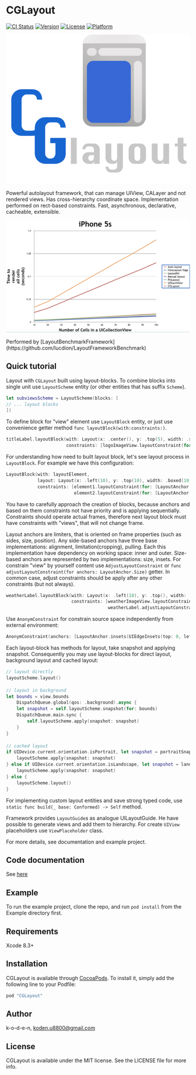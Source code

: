 # CGLayout

[![CI Status](http://img.shields.io/travis/k-o-d-e-n/CGLayout.svg?style=flat)](https://travis-ci.org/k-o-d-e-n/CGLayout)
[![Version](https://img.shields.io/cocoapods/v/CGLayout.svg?style=flat)](http://cocoapods.org/pods/CGLayout)
[![License](https://img.shields.io/cocoapods/l/CGLayout.svg?style=flat)](http://cocoapods.org/pods/CGLayout)
[![Platform](https://img.shields.io/cocoapods/p/CGLayout.svg?style=flat)](http://cocoapods.org/pods/CGLayout)

<p align="center">
    <img src="Resources/logo.png">
</p>

Powerful autolayout framework, that can manage UIView, CALayer and not rendered views. Has cross-hierarchy coordinate space. Implementation performed on rect-based constraints. Fast, asynchronous, declarative, cacheable, extensible.

<p align="center">
    <img src="Resources/benchmark_result.png">
</p>
Performed by [LayoutBenchmarkFramework](https://github.com/lucdion/LayoutFrameworkBenchmark)

## Quick tutorial

Layout with `CGLayout` built using layout-blocks. To combine blocks into single unit use `LayoutScheme` entity (or other entities that has suffix `Scheme`).
```swift
let subviewsScheme = LayoutScheme(blocks: [
// ... layout blocks
])
```
To define block for "view" element use `LayoutBlock` entity, or just use convenience getter method `func layoutBlock(with:constraints:)`.
```swift
titleLabel.layoutBlock(with: Layout(x: .center(), y: .top(5), width: .scaled(1), height: .fixed(120)),
                       constraints: [logoImageView.layoutConstraint(for: [LayoutAnchor.Bottom.limit(on: .inner)])])
```
For understanding how need to built layout block, let's see layout process in `LayoutBlock`. 
For example we have this configuration:
```swift
LayoutBlock(with: layoutElement, 
            layout: Layout(x: .left(10), y: .top(10), width: .boxed(10), height: .boxed(10)),
            constraints: [element1.layoutConstraint(for: [LayoutAnchor.Bottom.limit(on: .outer), LayoutAnchor.Right.limit(on: .inner)]),
                          element2.layoutConstraint(for: [LayoutAnchor.Right.limit(on: .outer), LayoutAnchor.Bottom.limit(on: .inner)])])
```
You have to carefully approach the creation of blocks, because anchors and based on them constraints not have priority and is applying sequentially.
Constraints should operate actual frames, therefore next layout block must have constraints with "views", that will not change frame.

Layout anchors are limiters, that is oriented on frame properties (such as sides, size, position).
Any side-based anchors have three base implementations: alignment, limitation(cropping), pulling. Each this implementation have dependency on working space: inner and outer.
Size-based anchors are represented by two implementations: size, insets.
For constrain "view" by yourself content use `AdjustLayoutConstraint` or `func adjustLayoutConstraint(for anchors: LayoutAnchor.Size)` getter.
In common case, adjust constraints should be apply after any other constraints (but not always).
```swift
weatherLabel.layoutBlock(with: Layout(x: .left(10), y: .top(), width: .scaled(1), height: .scaled(1)),
                         constraints: [weatherImageView.layoutConstraint(for: [topLimit, rightLimit, heightEqual]),
                                       weatherLabel.adjustLayoutConstraint(for: [.width()])])
```
Use `AnonymConstraint` for constrain source space independently from external environment:
```swift
AnonymConstraint(anchors: [LayoutAnchor.insets(UIEdgeInsets(top: 0, left: 10, bottom: 0, right: 15))])
```

Each layout-block has methods for layout, take snapshot and applying snapshot.
Consequently you may use layout-blocks for direct layout, background layout and cached layout:
```swift
// layout directly
layoutScheme.layout()

// layout in background
let bounds = view.bounds
    DispatchQueue.global(qos: .background).async {
    let snapshot = self.layoutScheme.snapshot(for: bounds)
    DispatchQueue.main.sync {
        self.layoutScheme.apply(snapshot: snapshot)
    }
}

// cached layout
if UIDevice.current.orientation.isPortrait, let snapshot = portraitSnapshot {
    layoutScheme.apply(snapshot: snapshot)
} else if UIDevice.current.orientation.isLandscape, let snapshot = landscapeSnapshot {
    layoutScheme.apply(snapshot: snapshot)
} else {
    layoutScheme.layout()
}
```

For implementing custom layout entities and save strong typed code, use `static func build(_ base: Conformed) -> Self` method.

Framework provides `LayoutGuide`s as analogue UILayoutGuide. He have possible to generate views and add them to hierarchy.
For create `UIView` placeholders use `ViewPlaceholder` class.

For more details, see documentation and example project.

## Code documentation

See [here](https://k-o-d-e-n.github.io/CGLayout/)

## Example

To run the example project, clone the repo, and run `pod install` from the Example directory first.

## Requirements

Xcode 8.3+

## Installation

CGLayout is available through [CocoaPods](http://cocoapods.org). To install
it, simply add the following line to your Podfile:

```ruby
pod "CGLayout"
```

## Author

k-o-d-e-n, koden.u8800@gmail.com

## License

CGLayout is available under the MIT license. See the LICENSE file for more info.
